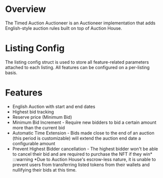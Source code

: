 # Overview

The Timed Auction Auctioneer is an Auctioneer implementation that adds English-style auction rules built on top of Auction House.

# Listing Config
The listing config struct is used to store all feature-related parameters attached to each listing. All features can be configured on a per-listing basis.

# Features
* English Auction with start and end dates
* Highest bid tracking
* Reserve price (Minimum Bid)
* Minimum Bid Increment - Require new bidders to bid a certain amount more than the current bid
* Automatic Time Extension - Bids made close to the end of an auction (this period is customizable) will extend the auction end date a configurable amount
* Prevent Highest Bidder cancellation - The highest bidder won't be able to cancel their bid and are required to purchase the NFT if they win*
:::warning
*Due to Auction House's escrow-less nature, it is unable to prevent users from transferring listed tokens from their wallets and nullifying their bids at this time.